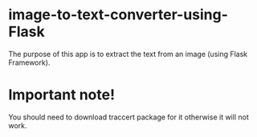 # image-to-text-converter-using-Flask
The purpose of this app is to extract the text from an image (using Flask Framework).

# Important note!
You should need to download traccert package for it otherwise it will not work.
